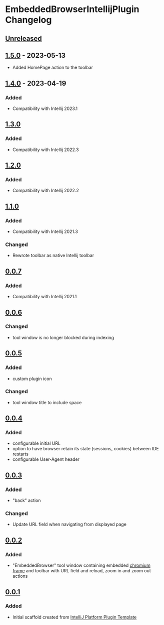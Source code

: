 <!-- Keep a Changelog guide -> https://keepachangelog.com -->

# EmbeddedBrowserIntellijPlugin Changelog

## [Unreleased]

## [1.5.0] - 2023-05-13
- Added HomePage action to the toolbar

## [1.4.0] - 2023-04-19

### Added
- Compatibility with Intellij 2023.1

## [1.3.0]

### Added
- Compatibility with Intellij 2022.3

## [1.2.0]

### Added
- Compatibility with Intellij 2022.2

## [1.1.0]

### Added
- Compatibility with Intellij 2021.3

### Changed
- Rewrote toolbar as native Intellij toolbar

## [0.0.7]

### Added
- Compatibility with Intellij 2021.1

## [0.0.6]

### Changed
- tool window is no longer blocked during indexing

## [0.0.5]

### Added
- custom plugin icon

### Changed
- tool window title to include space

## [0.0.4]

### Added
- configurable initial URL
- option to have browser retain its state (sessions, cookies) between IDE restarts
- configurable User-Agent header

## [0.0.3]

### Added
- "back" action

### Changed
- Update URL field when navigating from displayed page

## [0.0.2]

### Added
- "EmbeddedBrowser" tool window containing embedded [chromium frame](https://plugins.jetbrains.com/docs/intellij/jcef.html) and toolbar with URL field and reload, zoom in and zoom out actions

## [0.0.1]

### Added
- Initial scaffold created from [IntelliJ Platform Plugin Template](https://github.com/JetBrains/intellij-platform-plugin-template)

[Unreleased]: https://github.com/plaskowski/EmbeddedBrowserIntellijPlugin/compare/v1.5.0...HEAD
[1.5.0]: https://github.com/plaskowski/EmbeddedBrowserIntellijPlugin/compare/v1.4.0...v1.5.0
[1.4.0]: https://github.com/plaskowski/EmbeddedBrowserIntellijPlugin/compare/v1.3.0...v1.4.0
[1.3.0]: https://github.com/plaskowski/EmbeddedBrowserIntellijPlugin/compare/v1.2.0...v1.3.0
[1.2.0]: https://github.com/plaskowski/EmbeddedBrowserIntellijPlugin/compare/v1.1.0...v1.2.0
[1.1.0]: https://github.com/plaskowski/EmbeddedBrowserIntellijPlugin/compare/v0.0.7...v1.1.0
[0.0.7]: https://github.com/plaskowski/EmbeddedBrowserIntellijPlugin/compare/v0.0.6...v0.0.7
[0.0.6]: https://github.com/plaskowski/EmbeddedBrowserIntellijPlugin/compare/v0.0.5...v0.0.6
[0.0.5]: https://github.com/plaskowski/EmbeddedBrowserIntellijPlugin/compare/v0.0.4...v0.0.5
[0.0.4]: https://github.com/plaskowski/EmbeddedBrowserIntellijPlugin/compare/v0.0.3...v0.0.4
[0.0.3]: https://github.com/plaskowski/EmbeddedBrowserIntellijPlugin/compare/v0.0.2...v0.0.3
[0.0.2]: https://github.com/plaskowski/EmbeddedBrowserIntellijPlugin/compare/v0.0.1...v0.0.2
[0.0.1]: https://github.com/plaskowski/EmbeddedBrowserIntellijPlugin/commits/v0.0.1
